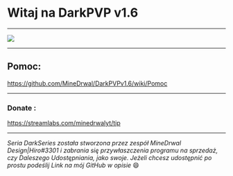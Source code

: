 # Witaj na DarkPVP v1.6

***

![](https://user-images.githubusercontent.com/66917414/100775623-d0f20400-3403-11eb-8eb8-cef1ee9d2121.png)

***

##  Pomoc:

https://github.com/MineDrwal/DarkPVPv1.6/wiki/Pomoc

***

### Donate :

https://streamlabs.com/minedrwalyt/tip

***

_Seria DarkSeries została stworzona przez zespół MineDrwal Design|Hiro#3301 i zabrania się przywłaszczenia programu na sprzedaż, czy Daleszego Udostępniania, jako swoje. Jeżeli chcesz udostępnić po prostu podeślij Link na mój GitHub w opisie_ 😄

